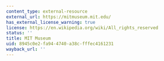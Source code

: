```yaml
---
content_type: external-resource
external_url: https://mitmuseum.mit.edu/
has_external_license_warning: true
license: https://en.wikipedia.org/wiki/All_rights_reserved
status: ''
title: MIT Museum
uid: 8945c0e2-fa94-4740-a38c-fffec4161231
wayback_url: ''
---
```

